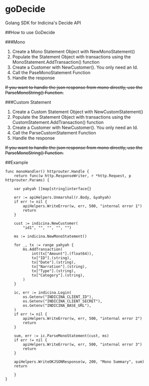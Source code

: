 # goDecide
Golang SDK for Indicina's Decide API

##How to use GoDecide

###Mono
1. Create a Mono Statement Object with NewMonoStatement()
2. Populate the Statement Object with transactions using the MonoStatement.AddTransaction() function
3. Create a Customer with NewCustomer(). You only need an Id.
4. Call the PaseMonoStatement Function
5. Handle the response

~~If you want to handle the json response from mono directly, use the ParseMonoString() Function.~~

###Custom Statement
1. Create a Custom Statement Object with NewCustomStatement()
2. Populate the Statement Object with transactions using the CustomStatement.AddTransaction() function
3. Create a Customer with NewCustomer(). You only need an Id.
4. Call the ParseCustomStatement Function
5. Handle the response

~~If you want to handle the json response from mono directly, use the ParseMonoString() Function.~~

##Example

    func monoHandler() httprouter.Handle {
        return func(w http.ResponseWriter, r *http.Request, p httprouter.Params) {

		var yahyah []map[string]interface{}

		err := apiHelpers.Unmarshal(r.Body, &yahyah)
		if err != nil {
			apiHelpers.WriteError(w, err, 500, "internal error 1")
			return
		}

		cust := indicina.NewCustomer(
			"id1", "", "", "", "")

		ms := indicina.NewMonoStatement()

		for _, tx := range yahyah {
			ms.AddTransaction(
				int(tx["Amount"].(float64)),
				tx["ID"].(string),
				tx["Date"].(string),
				tx["Narration"].(string),
				tx["Type"].(string),
				tx["Category"].(string),
			)
		}

		ic, err := indicina.Login(
			os.Getenv("INDICINA_CLIENT_ID"),
			os.Getenv("INDICINA_CLIENT_SECRET"),
			os.Getenv("INDICINA_BASE_URL"),
		)
		if err != nil {
			apiHelpers.WriteError(w, err, 500, "internal error 2")
			return
		}

		sum, err := ic.ParseMonoStatement(cust, ms)
		if err != nil {
			apiHelpers.WriteError(w, err, 500, "internal error 3")
			return
		}

		apiHelpers.WriteOKJSONResponse(w, 200, "Mono Summary", sum)
		return

	    }
    }
